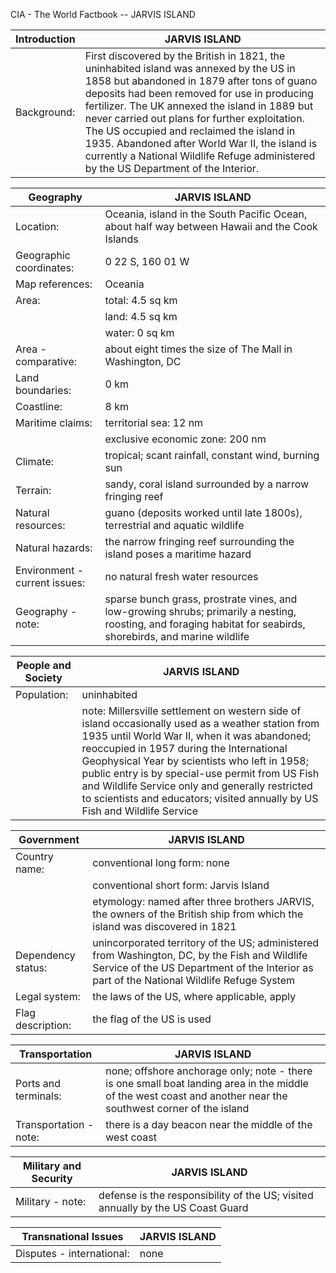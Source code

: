CIA - The World Factbook -- JARVIS ISLAND

| Introduction | JARVIS ISLAND |
| --- | --- |
| Background: | First discovered by the British in 1821, the uninhabited island was annexed by the US in 1858 but abandoned in 1879 after tons of guano deposits had been removed for use in producing fertilizer. The UK annexed the island in 1889 but never carried out plans for further exploitation. The US occupied and reclaimed the island in 1935. Abandoned after World War II, the island is currently a National Wildlife Refuge administered by the US Department of the Interior. |

| Geography | JARVIS ISLAND |
| --- | --- |
| Location: | Oceania, island in the South Pacific Ocean, about half way between Hawaii and the Cook Islands |
| Geographic coordinates: | 0 22 S, 160 01 W |
| Map references: | Oceania |
| Area: | total: 4.5 sq km |
| | land: 4.5 sq km |
| | water: 0 sq km |
| Area - comparative: | about eight times the size of The Mall in Washington, DC |
| Land boundaries: | 0 km |
| Coastline: | 8 km |
| Maritime claims: | territorial sea: 12 nm |
| | exclusive economic zone: 200 nm |
| Climate: | tropical; scant rainfall, constant wind, burning sun |
| Terrain: | sandy, coral island surrounded by a narrow fringing reef |
| Natural resources: | guano (deposits worked until late 1800s), terrestrial and aquatic wildlife |
| Natural hazards: | the narrow fringing reef surrounding the island poses a maritime hazard |
| Environment - current issues: | no natural fresh water resources |
| Geography - note: | sparse bunch grass, prostrate vines, and low-growing shrubs; primarily a nesting, roosting, and foraging habitat for seabirds, shorebirds, and marine wildlife |

| People and Society | JARVIS ISLAND |
| --- | --- |
| Population: | uninhabited |
| | note: Millersville settlement on western side of island occasionally used as a weather station from 1935 until World War II, when it was abandoned; reoccupied in 1957 during the International Geophysical Year by scientists who left in 1958; public entry is by special-use permit from US Fish and Wildlife Service only and generally restricted to scientists and educators; visited annually by US Fish and Wildlife Service |

| Government | JARVIS ISLAND |
| --- | --- |
| Country name: | conventional long form: none |
| | conventional short form: Jarvis Island |
| | etymology: named after three brothers JARVIS, the owners of the British ship from which the island was discovered in 1821 |
| Dependency status: | unincorporated territory of the US; administered from Washington, DC, by the Fish and Wildlife Service of the US Department of the Interior as part of the National Wildlife Refuge System |
| Legal system: | the laws of the US, where applicable, apply |
| Flag description: | the flag of the US is used |

| Transportation | JARVIS ISLAND |
| --- | --- |
| Ports and terminals: | none; offshore anchorage only; note - there is one small boat landing area in the middle of the west coast and another near the southwest corner of the island |
| Transportation - note: | there is a day beacon near the middle of the west coast |

| Military and Security | JARVIS ISLAND |
| --- | --- |
| Military - note: | defense is the responsibility of the US; visited annually by the US Coast Guard |

| Transnational Issues | JARVIS ISLAND |
| --- | --- |
| Disputes - international: | none |
